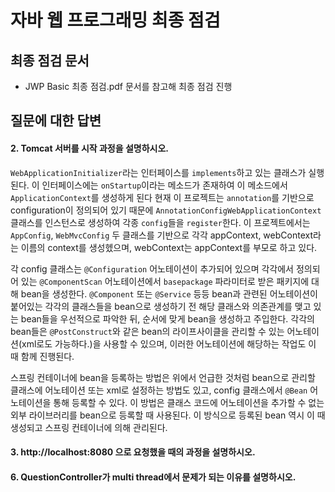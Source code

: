 # 자바 웹 프로그래밍 최종 점검
## 최종 점검 문서 
* JWP Basic 최종 점검.pdf 문서를 참고해 최종 점검 진행

## 질문에 대한 답변
#### 2. Tomcat 서버를 시작 과정을 설명하시오.
`WebApplicationInitializer`라는 인터페이스를 `implements`하고 있는 클래스가 실행된다.
이 인터페이스에는 `onStartup`이라는 메소드가 존재하여 이 메소드에서 `ApplicationContext`를 생성하게 된다
현재 이 프로젝트는 `annotation`를 기반으로 configuration이 정의되어 있기 때문에
`AnnotationConfigWebApplicationContext` 클래스를 인스턴스로 생성하여
각종 `config`들을 `register`한다.
이 프로젝트에서는 `AppConfig`, `WebMvcConfig` 두 클래스를 기반으로
각각 appContext, webContext라는 이름의 context를 생성헸으며,
webContext는 appContext를 부모로 하고 있다.

각 config 클래스는 `@Configuration` 어노테이션이 추가되어 있으며
각각에서 정의되어 있는 `@ComponentScan` 어노테이션에서 `basepackage` 파라미터로 받은 패키지에 대해 bean을 생성한다.
`@Component` 또는 `@Service` 등등 bean과 관련된 어노테이션이 붙어있는 각각의 클래스들을 bean으로 생성하기 전
해당 클래스와 의존관계를 맺고 있는 bean들을 우선적으로 파악한 뒤, 순서에 맞게 bean을 생성하고 주입한다.
각각의 bean들은 `@PostConstruct`와 같은 bean의 라이프사이클을 관리할 수 있는 어노테이션(xml로도 가능하다.)을 사용할 수 있으며,
이러한 어노테이션에 해당하는 작업도 이 때 함께 진행된다.

스프링 컨테이너에 bean을 등록하는 방법은 위에서 언급한 것처럼 bean으로 관리할 클래스에 어노테이션 또는 xml로 설정하는 방법도 있고,
config 클래스에서 `@Bean` 어노테이션을 통해 등록할 수 있다.
이 방법은 클래스 코드에 어노테이션을 추가할 수 없는 외부 라이브러리를 bean으로 등록할 때 사용된다.
이 방식으로 등록된 bean 역시 이 때 생성되고 스프링 컨테이너에 의해 관리된다.


#### 3. http://localhost:8080 으로 요청했을 때의 과정을 설명하시오.


#### 6. QuestionController가 multi thread에서 문제가 되는 이유를 설명하시오.
